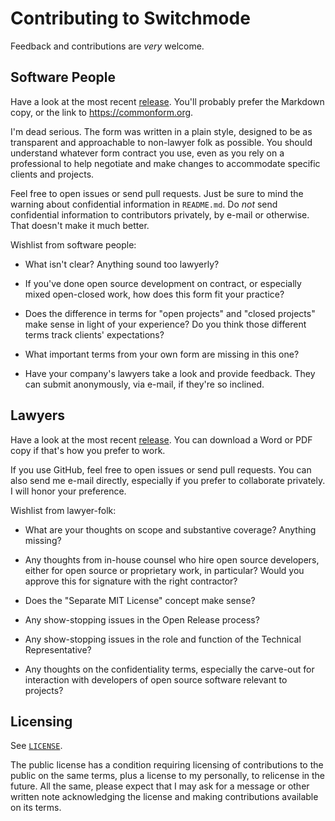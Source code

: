 # Contributing to Switchmode

Feedback and contributions are _very_ welcome.


## Software People

Have a look at the most recent [release](https://github.com/kemitchell/switchmode/releases).  You'll probably prefer the Markdown copy, or the link to <https://commonform.org>.

I'm dead serious.  The form was written in a plain style, designed to be as transparent and approachable to non-lawyer folk as possible.  You should understand whatever form contract you use, even as you rely on a professional to help negotiate and make changes to accommodate specific clients and projects.

Feel free to open issues or send pull requests.  Just be sure to mind the warning about confidential information in `README.md`.  Do _not_ send confidential information to contributors privately, by e-mail or otherwise.  That doesn't make it much better.

Wishlist from software people:

- What isn't clear?  Anything sound too lawyerly? 

- If you've done open source development on contract, or especially mixed open-closed work, how does this form fit your practice?

- Does the difference in terms for "open projects" and "closed projects" make sense in light of your experience?  Do you think those different terms track clients' expectations?

- What important terms from your own form are missing in this one?

- Have your company's lawyers take a look and provide feedback.  They can submit anonymously, via e-mail, if they're so inclined.


## Lawyers

Have a look at the most recent [release](https://github.com/kemitchell/switchmode/releases).  You can download a Word or PDF copy if that's how you prefer to work.

If you use GitHub, feel free to open issues or send pull requests.  You can also send me e-mail directly, especially if you prefer to collaborate privately.  I will honor your preference.

Wishlist from lawyer-folk:

- What are your thoughts on scope and substantive coverage?  Anything missing?

- Any thoughts from in-house counsel who hire open source developers, either for open source or proprietary work, in particular?  Would you approve this for signature with the right contractor?

- Does the "Separate MIT License" concept make sense?

- Any show-stopping issues in the Open Release process?

- Any show-stopping issues in the role and function of the Technical Representative?

- Any thoughts on the confidentiality terms, especially the carve-out for interaction with developers of open source software relevant to projects?


## Licensing

See [`LICENSE`](./LICENSE).

The public license has a condition requiring licensing of contributions to the public on the same terms, plus a license to my personally, to relicense in the future.  All the same, please expect that I may ask for a message or other written note acknowledging the license and making contributions available on its terms.
